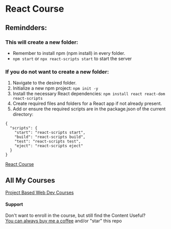 # React Course

## Remindders:

### This will create a new folder:

- Remember to install npm (npm install) in every folder.
- `npm start` or `npx react-scripts start` to start the server

### If you do not want to create a new folder:

1. Navigate to the desired folder.
2. Initialize a new npm project: `npm init -y`
3. Install the necessary React dependencies: `npm install react react-dom react-scripts`
4. Create required files and folders for a React app if not already present.
5. Add or ensure the required scripts are in the package.json of the current directory:

```
{
  "scripts": {
    "start": "react-scripts start",
    "build": "react-scripts build",
    "test": "react-scripts test",
    "eject": "react-scripts eject"
  }
}
```

[React Course](https://www.udemy.com/course/react-tutorial-and-projects-course/?referralCode=FEE6A921AF07E2563CEF)

## All My Courses

[Project Based Web Dev Courses](https://www.johnsmilga.com/)

#### Support

Don't want to enroll in the course, but still find the Content Useful?<br>
[You can always buy me a coffee](https://www.buymeacoffee.com/johnsmilga) and/or "star" this repo
